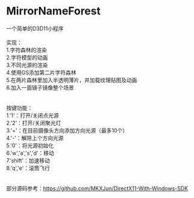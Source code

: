 # MirrorNameForest
一个简单的D3D11小程序
<br>
<br>
实现：<br>
1.字符森林的渲染<br>
2.字符模型的动画<br>
3.不同光源的渲染<br>
4.使用GS添加第二片字符森林<br>
5.在两片森林里加入半透明薄片，并加载纹理贴图及动画<br>
6.加入一面镜子镜像整个场景<br>
<br>
<br>
按键功能：<br>
1.'1'：打开/关闭点光源<br>
2.'2'：打开/关闭聚光灯<br>
3.'+'：在目前摄像头方向添加方向光源（最多10个）<br>
4.'-'：解除上个方向光源<br>
5.'0'：将光源初始化<br>
6.'w','a','s','d'：移动<br>
7.'shift'：加速移动<br>
8.'q','e'：滚筒飞行<br>
<br>
<br>
部分源码参考：https://github.com/MKXJun/DirectX11-With-Windows-SDK
